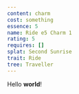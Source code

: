 ```yaml
---
content: charm
cost: something
essence: 5
name: Ride e5 Charm 1
rating: 5
requires: []
splat: Second Sunrise
trait: Ride
tree: Traveller
---
```


Hello **world**!
